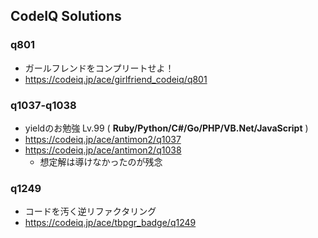 ## CodeIQ Solutions

### q801
- ガールフレンドをコンプリートせよ！
- <https://codeiq.jp/ace/girlfriend_codeiq/q801>

### q1037-q1038
- yieldのお勉強 Lv.99 ( **Ruby/Python/C#/Go/PHP/VB.Net/JavaScript** )
- <https://codeiq.jp/ace/antimon2/q1037>
- <https://codeiq.jp/ace/antimon2/q1038>
  - 想定解は導けなかったのが残念

### q1249
- コードを汚く逆リファクタリング
- <https://codeiq.jp/ace/tbpgr_badge/q1249>

